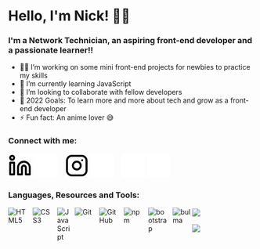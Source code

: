 # Hello, I'm Nick! 👋🤍

### I'm a Network Technician, an aspiring front-end developer and a passionate learner!!

- 👩‍💻 I’m working on some mini front-end projects for newbies to practice my skills
- 🌱 I’m currently learning JavaScript
- 👯 I’m looking to collaborate with fellow developers
- 🥅 2022 Goals: To learn more and more about tech and grow as a front-end developer
- ⚡ Fun fact: An anime lover 😅

### Connect with me:

[![website](./img/linkedin-light.svg)](https://www.linkedin.com/in/nicholas-siaw-8824a6175/#gh-light-mode-only)
[![website](./img/linkedin-dark.svg)](https://www.linkedin.com/in/nicholas-siaw-8824a6175//#gh-dark-mode-only)
&nbsp;&nbsp;
[![website](./img/instagram-light.svg)](https://www.instagram.com/ayequill/#gh-light-mode-only)
[![website](./img/instagram-dark.svg)](https://www.instagram.com/ayequill/#gh-dark-mode-only)
&nbsp;&nbsp;
[![website](./img/twitter-dark.svg)](https://twitter.com/ayequill/#gh-dark-mode-only)
[![website](./img/twitter-dark.svg)](https://twitter.com/ayequill/#gh-light-mode-only)




### Languages, Resources and Tools:


<img align="left" alt="HTML5" width="40px" src="https://cdn.jsdelivr.net/gh/devicons/devicon/icons/html5/html5-original.svg" style="padding-right:10px;" />

<img align="left" alt="CSS3" width="40px" src="https://cdn.jsdelivr.net/gh/devicons/devicon/icons/css3/css3-original.svg" style="padding-right:10px;" />

<img align="left" alt="JavaScript" width="26px" src="https://cdn.jsdelivr.net/gh/devicons/devicon/icons/javascript/javascript-original.svg" style="padding-right:10px;" />

<img align="left" alt="Git" width="40px" src="https://cdn.jsdelivr.net/gh/devicons/devicon/icons/git/git-original.svg" style="padding-right:10px;" />

<img align="left" alt="GitHub" width="40px" src="https://user-images.githubusercontent.com/3369400/139448065-39a229ba-4b06-434b-bc67-616e2ed80c8f.png" style="padding-right:10px;" />

<img align="left" alt="npm" width="40px" src="https://cdn.jsdelivr.net/gh/devicons/devicon/icons/npm/npm-original-wordmark.svg" style="padding-right:10px;" />

<img align="left" alt="bootstrap" width="40px" src="https://cdn.jsdelivr.net/gh/devicons/devicon/icons/bootstrap/bootstrap-original.svg" style="padding-right:10px;" />

<img align="left" alt="bulma" width="40px" src="https://cdn.jsdelivr.net/gh/devicons/devicon/icons/bulma/bulma-plain.svg" />


[<img src="https://github-readme-stats.vercel.app/api/top-langs/?username=ayequill&layout=compact&theme=dark" align="center" width="300"/>](https://github-readme-stats.vercel.app/api/top-langs/?username=ayequill&layout=compact&theme=dark)

[<img src="https://github-readme-stats.vercel.app/api?username=ayequill&show_icons=true&theme=dark" align="center" width="400"/>](https://github-readme-stats.vercel.app/api?username=ayequill&show_icons=true&theme=dark)
